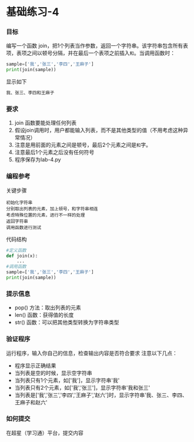 # 基础练习-4

### 目标
编写一个函数 join，把1个列表当作参数，返回一个字符串。该字符串包含所有表项，表项之间以顿号分隔，并在最后一个表项之前插入`和`。当调用函数时：
```python
sample=['我','张三','李四','王麻子']
print(join(sample))
```
显示如下
```sh
我、张三、李四和王麻子
```
### 要求
1. join 函数要能处理任何列表
2. 假设join调用时，用户都能输入列表，而不是其他类型的值（不用考虑这种异常情况）
3. 注意是用前面的元素之间是顿号，最后2个元素之间是`和`字。
4. 注意最后1个元素之后没有任何符号
5. 程序保存为lab-4.py

### 编程参考
关键步骤
```
初始化字符串
分别取出列表的元素，加上顿号，和字符串相连
考虑特殊位置的元素，进行不一样的处理
返回字符串
调用函数进行测试
```
代码结构
```python
#定义函数
def join(x):
    ...
#调用函数
sample=['我','张三','李四','王麻子']
print(join(sample))
```

### 提示信息
- pop() 方法：取出列表的元素
- len() 函数：获得值的长度
- str() 函数：可以把其他类型转换为字符串类型

### 验证程序
运行程序，输入你自己的信息，检查输出内容是否符合要求
注意以下几点：
- 程序显示正确结果
- 当列表是空的时候，显示空字符串
- 当列表只有1个元素，如['我']，显示字符串'我'
- 当列表只有2个元素，如['我','张三']，显示字符串'我和张三'
- 当列表是['我','张三','李四','王麻子','赵六']时，显示字符串'我、张三、李四、王麻子和赵六'

### 如何提交
在超星（学习通）平台，提交内容